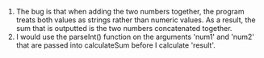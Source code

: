 1. The bug is that when adding the two numbers together, the program treats both values as strings rather than numeric values. As a result, the sum that is outputted is the two numbers concatenated together. 
2. I would use the parseInt() function on the arguments 'num1' and 'num2' that are passed into calculateSum before I calculate 'result'. 